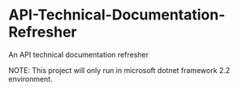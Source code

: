 # API-Technical-Documentation-Refresher
An API technical documentation refresher

NOTE: This project will only run in microsoft dotnet framework 2.2 environment.
